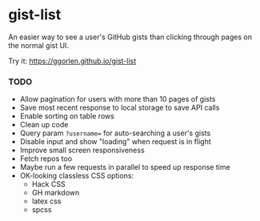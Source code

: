 # gist-list

An easier way to see a user's GitHub gists than clicking through pages on the normal gist UI.

Try it: <https://ggorlen.github.io/gist-list>

### TODO

- Allow pagination for users with more than 10 pages of gists
- Save most recent response to local storage to save API calls
- Enable sorting on table rows
- Clean up code
- Query param `?username=` for auto-searching a user's gists
- Disable input and show "loading" when request is in flight
- Improve small screen responsiveness
- Fetch repos too
- Maybe run a few requests in parallel to speed up response time
- OK-looking classless CSS options:
  - Hack CSS
  - GH markdown
  - latex css
  - spcss

